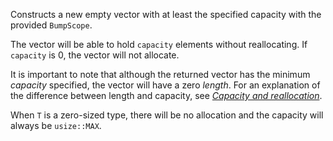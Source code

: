 Constructs a new empty vector with at least the specified capacity
with the provided `BumpScope`.

The vector will be able to hold `capacity` elements without
reallocating. If `capacity` is 0, the vector will not allocate.

It is important to note that although the returned vector has the
minimum *capacity* specified, the vector will have a zero *length*. For
an explanation of the difference between length and capacity, see
*[Capacity and reallocation]*.

When `T` is a zero-sized type, there will be no allocation
and the capacity will always be `usize::MAX`.

[Capacity and reallocation]: alloc::vec::Vec#capacity-and-reallocation